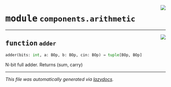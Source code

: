<!-- markdownlint-disable -->

<a href="../snakehdl/components/arithmetic.py#L0"><img align="right" style="float:right;" src="https://img.shields.io/badge/-source-cccccc?style=flat-square"></a>

# <kbd>module</kbd> `components.arithmetic`





---

<a href="../snakehdl/components/arithmetic.py#L8"><img align="right" style="float:right;" src="https://img.shields.io/badge/-source-cccccc?style=flat-square"></a>

## <kbd>function</kbd> `adder`

```python
adder(bits: int, a: BOp, b: BOp, cin: BOp) → tuple[BOp, BOp]
```

N-bit full adder. Returns (sum, carry) 




---

_This file was automatically generated via [lazydocs](https://github.com/ml-tooling/lazydocs)._
